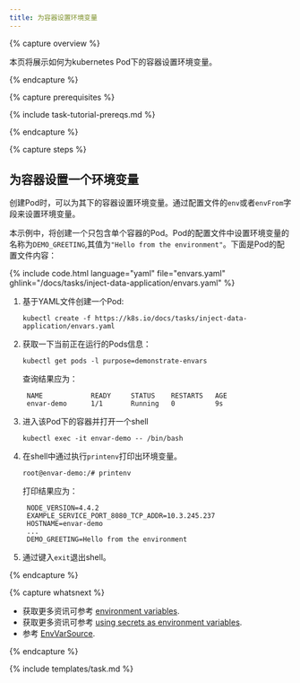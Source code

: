 ```yaml
---
title: 为容器设置环境变量
---
```



{% capture overview %}

本页将展示如何为kubernetes Pod下的容器设置环境变量。

{% endcapture %}


{% capture prerequisites %}

{% include task-tutorial-prereqs.md %}

{% endcapture %}


{% capture steps %}

## 为容器设置一个环境变量

创建Pod时，可以为其下的容器设置环境变量。通过配置文件的`env`或者`envFrom`字段来设置环境变量。

本示例中，将创建一个只包含单个容器的Pod。Pod的配置文件中设置环境变量的名称为`DEMO_GREETING`,其值为`"Hello from the environment"`。下面是Pod的配置文件内容：

{% include code.html language="yaml" file="envars.yaml" ghlink="/docs/tasks/inject-data-application/envars.yaml" %}

1. 基于YAML文件创建一个Pod:

       kubectl create -f https://k8s.io/docs/tasks/inject-data-application/envars.yaml

1. 获取一下当前正在运行的Pods信息：

       kubectl get pods -l purpose=demonstrate-envars

    查询结果应为：

        NAME            READY     STATUS    RESTARTS   AGE
        envar-demo      1/1       Running   0          9s

1. 进入该Pod下的容器并打开一个shell

       kubectl exec -it envar-demo -- /bin/bash

1. 在shell中通过执行`printenv`打印出环境变量。
       
       root@envar-demo:/# printenv

    打印结果应为：

        NODE_VERSION=4.4.2
        EXAMPLE_SERVICE_PORT_8080_TCP_ADDR=10.3.245.237
        HOSTNAME=envar-demo
        ...
        DEMO_GREETING=Hello from the environment

1. 通过键入`exit`退出shell。

{% endcapture %}

{% capture whatsnext %}

* 获取更多资讯可参考 [environment variables](/docs/tasks/configure-pod-container/environment-variable-expose-pod-information/).
* 获取更多资讯可参考 [using secrets as environment variables](/docs/user-guide/secrets/#using-secrets-as-environment-variables).
* 参考 [EnvVarSource](/docs/api-reference/{{page.version}}/#envvarsource-v1-core).

{% endcapture %}


{% include templates/task.md %}
